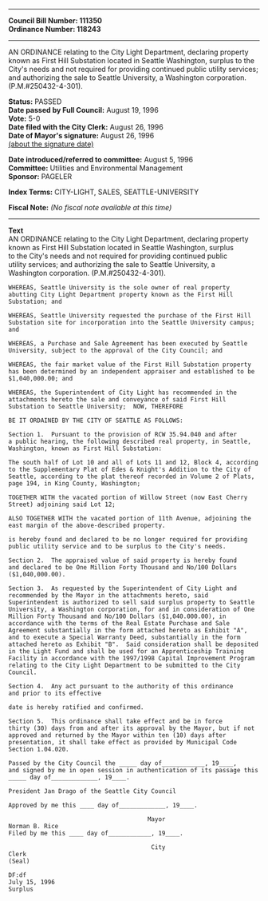 * * * * *  
  
**Council Bill Number: [](#h0)[](#h2)111350**   
**Ordinance Number: 118243**  
  
* * * * *  
  
AN ORDINANCE relating to the City Light Department, declaring property known as First Hill Substation located in Seattle Washington, surplus to the City's needs and not required for providing continued public utility services; and authorizing the sale to Seattle University, a Washington corporation. (P.M.\#250432-4-301).  
  
**Status:** PASSED   
**Date passed by Full Council:** August 19, 1996   
**Vote:** 5-0   
**Date filed with the City Clerk:** August 26, 1996   
**Date of Mayor's signature:** August 26, 1996   
[(about the signature date)](/~public/approvaldate.htm)   
  
  
**Date introduced/referred to committee:** August 5, 1996   
**Committee:** Utilities and Environmental Management   
**Sponsor:** PAGELER   
  
**Index Terms:** CITY-LIGHT, SALES, SEATTLE-UNIVERSITY  
  
**Fiscal Note:** *(No fiscal note available at this time)*  
  
* * * * *  
  
**Text**  
    AN ORDINANCE relating to the City Light Department, declaring property  
    known as First Hill Substation located in Seattle Washington, surplus  
    to the City's needs and not required for providing continued public  
    utility services; and authorizing the sale to Seattle University, a  
    Washington corporation. (P.M.#250432-4-301).  
  
    WHEREAS, Seattle University is the sole owner of real property  
    abutting City Light Department property known as the First Hill  
    Substation; and  
  
    WHEREAS, Seattle University requested the purchase of the First Hill  
    Substation site for incorporation into the Seattle University campus;  
    and  
  
    WHEREAS, a Purchase and Sale Agreement has been executed by Seattle  
    University, subject to the approval of the City Council; and  
  
    WHEREAS, the fair market value of the First Hill Substation property  
    has been determined by an independent appraiser and established to be  
    $1,040,000.00; and  
  
    WHEREAS, the Superintendent of City Light has recommended in the  
    attachments hereto the sale and conveyance of said First Hill  
    Substation to Seattle University;  NOW, THEREFORE  
  
    BE IT ORDAINED BY THE CITY OF SEATTLE AS FOLLOWS:  
  
    Section 1.  Pursuant to the provision of RCW 35.94.040 and after  
    a public hearing, the following described real property, in Seattle,  
    Washington, known as First Hill Substation:  
  
    The south half of Lot 10 and all of Lots 11 and 12, Block 4, according  
    to the Supplementary Plat of Edes & Knight's Addition to the City of  
    Seattle, according to the plat thereof recorded in Volume 2 of Plats,  
    page 194, in King County, Washington;  
  
    TOGETHER WITH the vacated portion of Willow Street (now East Cherry  
    Street) adjoining said Lot 12;  
  
    ALSO TOGETHER WITH the vacated portion of 11th Avenue, adjoining the  
    east margin of the above-described property.  
  
    is hereby found and declared to be no longer required for providing  
    public utility service and to be surplus to the City's needs.  
  
    Section 2.  The appraised value of said property is hereby found  
    and declared to be One Million Forty Thousand and No/100 Dollars  
    ($1,040,000.00).  
  
    Section 3.  As requested by the Superintendent of City Light and  
    recommended by the Mayor in the attachments hereto, said  
    Superintendent is authorized to sell said surplus property to Seattle  
    University, a Washington corporation, for and in consideration of One  
    Million Forty Thousand and No/100 Dollars ($1,040.000.00), in  
    accordance with the terms of the Real Estate Purchase and Sale  
    Agreement substantially in the form attached hereto as Exhibit "A",  
    and to execute a Special Warranty Deed, substantially in the form  
    attached hereto as Exhibit "B".  Said consideration shall be deposited  
    in the Light Fund and shall be used for an Apprenticeship Training  
    Facility in accordance with the 1997/1998 Capital Improvement Program  
    relating to the City Light Department to be submitted to the City  
    Council.  
  
    Section 4.  Any act pursuant to the authority of this ordinance  
    and prior to its effective  
  
    date is hereby ratified and confirmed.  
  
    Section 5.  This ordinance shall take effect and be in force  
    thirty (30) days from and after its approval by the Mayor, but if not  
    approved and returned by the Mayor within ten (10) days after  
    presentation, it shall take effect as provided by Municipal Code  
    Section 1.04.020.  
  
    Passed by the City Council the _____ day of____________, 19____,  
    and signed by me in open session in authentication of its passage this  
    _____ day of_____________, 19____.  
  
    President Jan Drago of the Seattle City Council  
  
    Approved by me this ____ day of_____________, 19____.  
  
                                           Mayor  
    Norman B. Rice  
    Filed by me this ____ day of____________, 19____.  
  
                                            City  
    Clerk  
    (Seal)  
  
    DF:df  
    July 15, 1996  
    Surplus  
